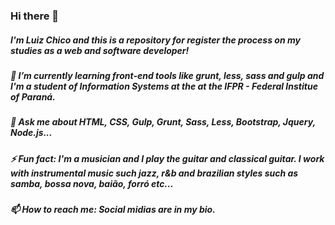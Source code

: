 ### Hi there 👋
##### I'm Luiz Chico and this is a repository for register the process on my studies as a web and software developer!
##### 🌱 I’m currently learning front-end tools like grunt, less, sass and gulp and I'm a student of Information Systems at the at the IFPR - Federal Institue of Paraná.
##### 💬 Ask me about HTML, CSS, Gulp, Grunt, Sass, Less, Bootstrap, Jquery, Node.js...
##### ⚡ Fun fact: I'm a musician and I play the guitar and classical guitar. I work with instrumental music such jazz, r&b and brazilian styles such as samba, bossa nova, baião, forró etc... 
##### 📫 How to reach me: Social midias are in my bio. 
<!--
**LuizFKM/LuizFKM** is a ✨ _special_ ✨ repository because its `README.md` (this file) appears on your GitHub profile.

Here are some ideas to get you started:

- 🔭 I’m currently working on ...
- 🌱 I’m currently learning ...
- 👯 I’m looking to collaborate on ...
- 🤔 I’m looking for help with ...
- 💬 Ask me about ...
- 📫 How to reach me: ...
- 😄 Pronouns: ...
- ⚡ Fun fact: ...
-->
